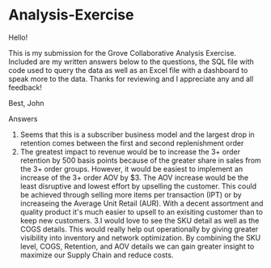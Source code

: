 # Analysis-Exercise

Hello!

This is my submission for the Grove Collaborative Analysis Exercise.  Included are my written answers below to the questions, the SQL file with code used to query the data as well as an Excel file with a dashboard to speak more to the data.  Thanks for reviewing and I appreciate any and all feedback!

Best,
John

Answers
1. Seems that this is a subscriber business model and the largest drop in retention comes between the first and second replenishment order
2. The greatest impact to revenue would be to increase the 3+ order retention by 500 basis points because of the greater share in sales from the 3+ order groups.  However, it would be easiest to implement an increase of the 3+ order AOV by $3.  The AOV increase would be the least disruptive and lowest effort by upselling the customer.  This could be achieved through selling more items per transaction (IPT) or by increaseing the Average Unit Retail (AUR). With a decent assortment and quality product it's much easier to upsell to an exisiting customer than to keep new customers.
3.I would love to see the SKU detail as well as the COGS details.  This would really help out operationally by giving greater visibility into inventory and network optimization.  By combining the SKU level, COGS, Retention, and AOV details we can gain greater insight to maximize our Supply Chain and reduce costs.
